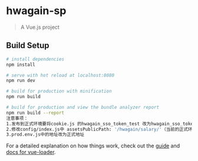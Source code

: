 # hwagain-sp

> A Vue.js project

## Build Setup

``` bash
# install dependencies
npm install

# serve with hot reload at localhost:8080
npm run dev

# build for production with minification
npm run build

# build for production and view the bundle analyzer report
npm run build --report
注意事项：
1.发布到正式环境要将cookie.js 的hwagain_sso_token_test 改为hwagain_sso_token
2.修改config/index.js中 assetsPublicPath: '/hwagain/salary/'（当前的正式环境路径）的路劲,
3.prod.env.js中的地址改为正式地址

```




For a detailed explanation on how things work, check out the [guide](http://vuejs-templates.github.io/webpack/) and [docs for vue-loader](http://vuejs.github.io/vue-loader).
